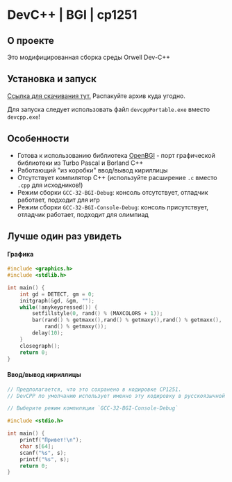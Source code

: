 # DevC++ | BGI | cp1251

## О проекте

Это модифицированная сборка среды Orwell Dev-C++

## Установка и запуск

[Ссылка для скачивания тут.](https://github.com/dshatov/DevCPP-BGI-binaries/releases/download/v1.0.1/Dev-Cpp-BGI.zip)
Распакуйте архив куда угодно.

Для запуска следует использовать файл `devcppPortable.exe` вместо `devcpp.exe`!

## Особенности
* Готова к использованию библиотека [OpenBGI](http://openbgi.sourceforge.net/) - порт графической библиотеки из Turbo Pascal и Borland C++
* Работающий "из коробки" ввод/вывод кириллицы
* Отсутствует компилятор C++ (используйте расширение `.с` вместо `.cpp` для исходников!)
* Режим сборки `GCC-32-BGI-Debug`: консоль отсутствует, отладчик работает, подходит для игр
* Режим сборки `GCC-32-BGI-Console-Debug`: консоль присутствует, отладчик работает, подходит для олимпиад

## Лучше один раз увидеть

#### Графика

```c++
#include <graphics.h>
#include <stdlib.h>

int main() {
    int gd = DETECT, gm = 0;
    initgraph(&gd, &gm, "");
    while(!anykeypressed()) {
        setfillstyle(0, rand() % (MAXCOLORS + 1));
        bar(rand() % getmaxx(),rand() % getmaxy(),rand() % getmaxx(),
            rand() % getmaxy());
        delay(10);
    }
    closegraph();
    return 0;
}
```

#### Ввод/вывод кириллицы

```c++
// Предполагается, что это сохранено в кодировке CP1251.
// DevCPP по умолчанию использует именно эту кодировку в русскоязычной Windows.

// Выберите режим компиляции `GCC-32-BGI-Console-Debug`

#include <stdio.h>

int main() {
    printf("Привет!\n");
    char s[64];
    scanf("%s", s);
    printf("%s", s);
    return 0;
}

```
